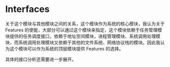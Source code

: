 # Interfaces

关于这个模块与其他模块之间的关系，这个模块作为系统的核心模块，我认为关于 Features 的使能，大部分可以通过这个模块来指定，这个模块依赖于任务管理模块提供的任务调度接口，依赖于地址空间模块，进程管理模块、系统调用处理模块，而系统调用处理模块又依赖于其他的文件系统、网络协议栈的模块。因此我认为这个模块可以作为系统的顶层模块提供 Features 的选择。

具体的接口分析还需要进一步展开。